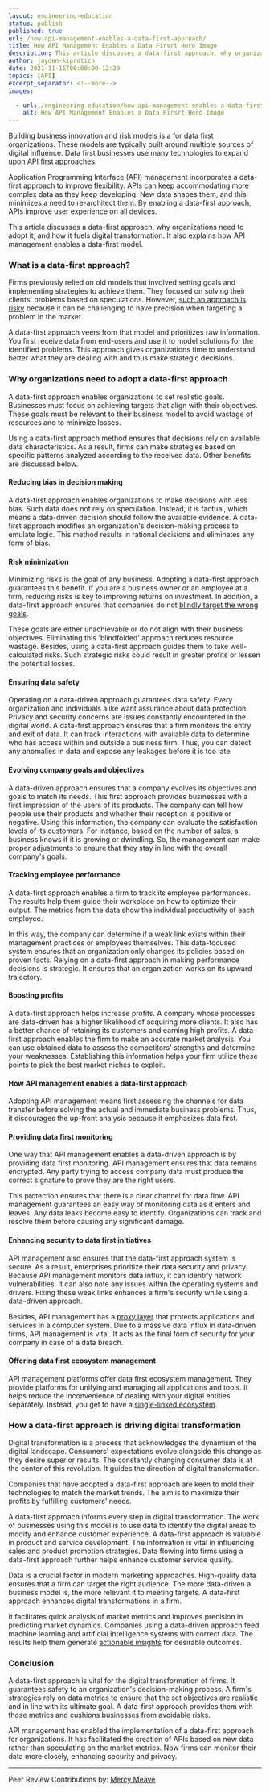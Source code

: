 ```yaml
---
layout: engineering-education
status: publish
published: true
url: /how-api-management-enables-a-data-first-approach/
title: How API Management Enables a Data Firsrt Hero Image
description: This article discusses a data-first approach, why organizations need to adopt it, and how it fuels digital transformation. It also explains how API management enables a data-first model.
author: jayden-kiprotich
date: 2021-11-15T00:00:00-12:29
topics: [API]
excerpt_separator: <!--more-->
images:

  - url: /engineering-education/how-api-management-enables-a-data-first-approach/hero.png
    alt: How API Management Enables a Data Firsrt Hero Image
---
```


Building business innovation and risk models is a for data first organizations. These models are typically built around multiple sources of digital influence. Data first businesses use many technologies to expand upon API first approaches.

Application Programming Interface (API) management incorporates a data-first approach to improve flexibility. APIs can keep accommodating more complex data as they keep developing. New data shapes them, and this minimizes a need to re-architect them. By enabling a data-first approach, APIs improve user experience on all devices.

This article discusses a data-first approach, why organizations need to adopt it, and how it fuels digital transformation. It also explains how API management enables a data-first model.

### What is a data-first approach?
Firms previously relied on old models that involved setting goals and implementing strategies to achieve them. They focused on solving their clients' problems based on speculations. However, [such an approach is risky](https://www.dataversity.net/a-data-first-approach-to-data-management/) because it can be challenging to have precision when targeting a problem in the market. 

A data-first approach veers from that model and prioritizes raw information. You first receive data from end-users and use it to model solutions for the identified problems. This approach gives organizations time to understand better what they are dealing with and thus make strategic decisions.

### Why organizations need to adopt a data-first approach
A data-first approach enables organizations to set realistic goals. Businesses must focus on achieving targets that align with their objectives. These goals must be relevant to their business model to avoid wastage of resources and to minimize losses. 

Using a data-first approach method ensures that decisions rely on available data characteristics. As a result, firms can make strategies based on specific patterns analyzed according to the received data. Other benefits are discussed below.

#### Reducing bias in decision making
A data-first approach enables organizations to make decisions with less bias. Such data does not rely on speculation. Instead, it is factual, which means a data-driven decision should follow the available evidence. A data-first approach modifies an organization's decision-making process to emulate logic. This method results in rational decisions and eliminates any form of bias.

#### Risk minimization
Minimizing risks is the goal of any business. Adopting a data-first approach guarantees this benefit. If you are a business owner or an employee at a firm, reducing risks is key to improving returns on investment. In addition, a data-first approach ensures that companies do not [blindly target the wrong goals](https://insidebigdata.com/2021/02/11/why-a-data-first-approach-is-the-key-to-a-successful-digital-transformation/). 

These goals are either unachievable or do not align with their business objectives. Eliminating this 'blindfolded' approach reduces resource wastage. Besides, using a data-first approach guides them to take well-calculated risks. Such strategic risks could result in greater profits or lessen the potential losses.

#### Ensuring data safety
Operating on a data-driven approach guarantees data safety. Every organization and individuals alike want assurance about data protection. Privacy and security concerns are issues constantly encountered in the digital world. A data-first approach ensures that a firm monitors the entry and exit of data. It can track interactions with available data to determine who has access within and outside a business firm. Thus, you can detect any anomalies in data and expose any leakages before it is too late.

#### Evolving company goals and objectives
A data-driven approach ensures that a company evolves its objectives and goals to match its needs. This first approach provides businesses with a first impression of the users of its products. The company can tell how people use their products and whether their reception is positive or negative. Using this information, the company can evaluate the satisfaction levels of its customers. For instance, based on the number of sales, a business knows if it is growing or dwindling. So, the management can make proper adjustments to ensure that they stay in line with the overall company's goals.

#### Tracking employee performance
A data-first approach enables a firm to track its employee performances. The results help them guide their workplace on how to optimize their output. The metrics from the data show the individual productivity of each employee. 

In this way, the company can determine if a weak link exists within their management practices or employees themselves. This data-focused system ensures that an organization only changes its policies based on proven facts. Relying on a data-first approach in making performance decisions is strategic. It ensures that an organization works on its upward trajectory.

#### Boosting profits
A data-first approach helps increase profits. A company whose processes are data-driven has a higher likelihood of acquiring more clients. It also has a better chance of retaining its customers and earning high profits. A data-first approach enables the firm to make an accurate market analysis. You can use obtained data to assess the competitors' strengths and determine your weaknesses. Establishing this information helps your firm utilize these points to pick the best market niches to exploit.

#### How API management enables a data-first approach
Adopting API management means first assessing the channels for data transfer before solving the actual and immediate business problems. Thus, it discourages the up-front analysis because it emphasizes data first.

#### Providing data first monitoring
One way that API management enables a data-driven approach is by providing data first monitoring. API management ensures that data remains encrypted. Any party trying to access company data must produce the correct signature to prove they are the right users. 

This protection ensures that there is a clear channel for data flow. API management guarantees an easy way of monitoring data as it enters and leaves. Any data leaks become easy to identify. Organizations can track and resolve them before causing any significant damage.

#### Enhancing security to data first initiatives
API management also ensures that the data-first approach system is secure. As a result, enterprises prioritize their data security and privacy. Because API management monitors data influx, it can identify network vulnerabilities. It can also note any issues within the operating systems and drivers. Fixing these weak links enhances a firm's security while using a data-driven approach. 

Besides, API management has a [proxy layer](https://www.mulesoft.com/resources/api/what-is-an-api) that protects applications and services in a computer system. Due to a massive data influx in data-driven firms, API management is vital. It acts as the final form of security for your company in case of a data breach.

#### Offering data first ecosystem management
API management platforms offer data first ecosystem management. They provide platforms for unifying and managing all applications and tools. It helps reduce the inconvenience of dealing with your digital entities separately. Instead, you get to have a [single-linked ecosystem](https://www.akana.com/blog/data-first).

### How a data-first approach is driving digital transformation
Digital transformation is a process that acknowledges the dynamism of the digital landscape. Consumers' expectations evolve alongside this change as they desire superior results. The constantly changing consumer data is at the center of this revolution. It guides the direction of digital transformation. 

Companies that have adopted a data-first approach are keen to mold their technologies to match the market trends. The aim is to maximize their profits by fulfilling customers' needs.

A data-first approach informs every step in digital transformation. The work of businesses using this model is to use data to identify the digital areas to modify and enhance customer experience. A data-first approach is valuable in product and service development. The information is vital in influencing sales and product promotion strategies. Data flowing into firms using a data-first approach further helps enhance customer service quality.

Data is a crucial factor in modern marketing approaches. High-quality data ensures that a firm can target the right audience. The more data-driven a business model is, the more relevant it to meeting targets. A data-first approach enhances digital transformations in a firm.

It facilitates quick analysis of market metrics and improves precision in predicting market dynamics. Companies using a data-driven approach feed machine learning and artificial intelligence systems with correct data. The results help them generate [actionable insights](https://www.forbes.com/sites/forbestechcouncil/2020/12/03/data-is-essential-to-digital-transformation/?sh=7b2660c426c9) for desirable outcomes.

### Conclusion
A data-first approach is vital for the digital transformation of firms. It guarantees safety to an organization's decision-making process. A firm's strategies rely on data metrics to ensure that the set objectives are realistic and in line with its ultimate goal. A data-first approach provides them with those metrics and cushions businesses from avoidable risks.

API management has enabled the implementation of a data-first approach for organizations. It has facilitated the creation of APIs based on new data rather than speculating on the market metrics. Now firms can monitor their data more closely, enhancing security and privacy.

---
Peer Review Contributions by: [Mercy Meave](/engineering-education/authors/mercy-meave/)

